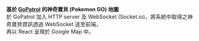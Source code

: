**基於 [GoPatrol](https://github.com/GoPatrolTeam/GoPatrol) 的神奇寶貝 (Pokemon GO) 地圖**  
於 GoPatrol 加入 HTTP server 及 WebSocket (Socket.io)，將系統中取得之神奇寶貝資訊透過 WebSocket 送至前端，  
再以 React 呈現於 Google Map 中。
